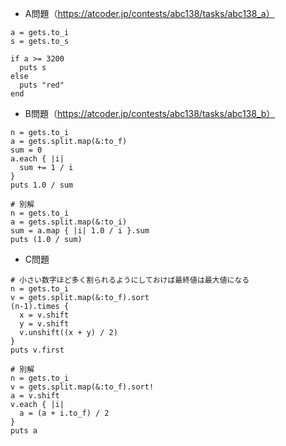 - A問題（https://atcoder.jp/contests/abc138/tasks/abc138_a）
```
a = gets.to_i
s = gets.to_s

if a >= 3200
  puts s
else
  puts "red"
end
```

- B問題（https://atcoder.jp/contests/abc138/tasks/abc138_b）
```
n = gets.to_i
a = gets.split.map(&:to_f)
sum = 0
a.each { |i|
  sum += 1 / i
}
puts 1.0 / sum

# 別解
n = gets.to_i
a = gets.split.map(&:to_i)
sum = a.map { |i| 1.0 / i }.sum
puts (1.0 / sum)
```

- C問題
```
# 小さい数字ほど多く割られるようにしておけば最終値は最大値になる
n = gets.to_i
v = gets.split.map(&:to_f).sort
(n-1).times {
  x = v.shift
  y = v.shift
  v.unshift((x + y) / 2)
}
puts v.first

# 別解
n = gets.to_i
v = gets.split.map(&:to_f).sort!
a = v.shift
v.each { |i|
  a = (a + i.to_f) / 2
}
puts a
```
